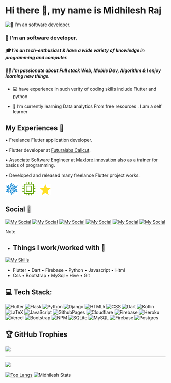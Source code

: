 # Hi there 👋, my name is Midhilesh Raj
 
![💼 I'm an software developer.  ](https://media.licdn.com/dms/image/D5616AQFb4ICtt0q8Qw/profile-displaybackgroundimage-shrink_350_1400/0/1690621386757?e=1721260800&v=beta&t=5Fnx6t3nUge8AXyX0-QwmhapIYNnzybB8cVocA_JYds)

### 💼 I'm an software developer. 

##### 🎓 I’m an tech-enthusiast & have a wide variety of knowledge in programming and computer.

##### 👨‍💻 I'm passionate about Full stack Web, Mobile Dev, Algorithm & I enjoy learning new things.

- 💻 have experience in such verity of coding skills include Flutter and python 

- 🌱 I’m currently learning Data analytics From free resources . I am a self learner



## My Experiences 🙌

• Freelance Flutter application developer.

• Flutter developer at [Futuralabs Calicut](https://thefuturalabs.com/).

• Associate Software Engineer at [Maxlore innovation](https://www.maxlore.in/)  also as a trainer for basics of programming.

• Developed and released many freelance Flutter project works.




<a href='https://archiveprogram.github.com/'><img src='https://raw.githubusercontent.com/acervenky/animated-github-badges/master/assets/acbadge.gif' width='40' height='40'></a> <a href='https://docs.github.com/en/developers'><img src='https://raw.githubusercontent.com/acervenky/animated-github-badges/master/assets/devbadge.gif' width='40' height='40'></a> <a href='https://stars.github.com/'><img src='https://raw.githubusercontent.com/acervenky/animated-github-badges/master/assets/starbadge.gif' width='35' height='35'></a> 


## Social 📱


 [![My Social](https://skillicons.dev/icons?i=github)](https://github.com/MidhileshRaj)   [![My Social](https://skillicons.dev/icons?i=linkedin)](https://www.linkedin.com/in/midhilesh-raj-810092172/)   [![My Social](https://skillicons.dev/icons?i=stackoverflow)](https://stackoverflow.com/users/22123578/midhilesh-raj)   [![My Social](https://skillicons.dev/icons?i=twitter)](https://twitter.com/https://twitter.com/MidhileshRaj)   [![My Social](https://skillicons.dev/icons?i=instagram)](https://www.instagram.com/midhileshraj/)   [![My Social](https://skillicons.dev/icons?i=gmail)](midhileshraj01@gmail.com)





> [!NOTE]
> - ## Things I work/worked with 🚀

[![My Skills](https://skillicons.dev/icons?i=firebase,git,mysql,github,androidstudio,anaconda,apple,idea,linux,windows,npm,photoshop,postman,pycharm,vscode)](https://github.com/MidhileshRaj)
- Flutter     •     Dart      •     Firebase     •     Python     •     Javascript    •     Html
- Css             •     Bootstrap      •     MySql    •     Hive    •      Git


## 💻 Tech Stack:
![Flutter](https://img.shields.io/badge/Flutter-%2302569B.svg?style=for-the-badge&logo=Flutter&logoColor=white) ![Flask](https://img.shields.io/badge/flask-%23000.svg?style=for-the-badge&logo=flask&logoColor=white) ![Python](https://img.shields.io/badge/python-3670A0?style=for-the-badge&logo=python&logoColor=ffdd54) ![Django](https://img.shields.io/badge/django-%23092E20.svg?style=for-the-badge&logo=django&logoColor=white) ![HTML5](https://img.shields.io/badge/html5-%23E34F26.svg?style=for-the-badge&logo=html5&logoColor=white) ![CSS](https://img.shields.io/badge/css-%2300599C.svg?style=for-the-badge&logo=css&logoColor=white) ![Dart](https://img.shields.io/badge/dart-%230175C2.svg?style=for-the-badge&logo=dart&logoColor=white) ![Kotlin](https://img.shields.io/badge/kotlin-%237F52FF.svg?style=for-the-badge&logo=kotlin&logoColor=white) ![LaTeX](https://img.shields.io/badge/latex-%23008080.svg?style=for-the-badge&logo=latex&logoColor=white) ![JavaScript](https://img.shields.io/badge/javascript-%23323330.svg?style=for-the-badge&logo=javascript&logoColor=%23F7DF1E) ![GithubPages](https://img.shields.io/badge/github%20pages-121013?style=for-the-badge&logo=github&logoColor=white) ![Cloudflare](https://img.shields.io/badge/Cloudflare-F38020?style=for-the-badge&logo=Cloudflare&logoColor=white) ![Firebase](https://img.shields.io/badge/firebase-%23039BE5.svg?style=for-the-badge&logo=firebase) ![Heroku](https://img.shields.io/badge/heroku-%23430098.svg?style=for-the-badge&logo=heroku&logoColor=white) ![Vercel](https://img.shields.io/badge/vercel-%23000000.svg?style=for-the-badge&logo=vercel&logoColor=white) ![Bootstrap](https://img.shields.io/badge/bootstrap-%238511FA.svg?style=for-the-badge&logo=bootstrap&logoColor=white) ![NPM](https://img.shields.io/badge/NPM-%23CB3837.svg?style=for-the-badge&logo=npm&logoColor=white) ![SQLite](https://img.shields.io/badge/sqlite-%2307405e.svg?style=for-the-badge&logo=sqlite&logoColor=white) ![MySQL](https://img.shields.io/badge/mysql-4479A1.svg?style=for-the-badge&logo=mysql&logoColor=white) ![Firebase](https://img.shields.io/badge/firebase-a08021?style=for-the-badge&logo=firebase&logoColor=ffcd34) ![Postgres](https://img.shields.io/badge/postgres-%23316192.svg?style=for-the-badge&logo=postgresql&logoColor=white)



## 🏆 GitHub Trophies
![](https://github-profile-trophy.vercel.app/?username=MidhileshRaj&theme=matrix&no-frame=true&no-bg=true&margin-w=4)

---
[![](https://visitcount.itsvg.in/api?id=MidhileshRaj&icon=7&color=0)](https://visitcount.itsvg.in)



[![Top Langs](https://github-readme-stats.vercel.app/api/top-langs/?username=MidhileshRaj&layout=donut-vertical&bg_color=00000000)](https://github.com/MidhileshRaj/github-readme-stats)  ![Midhilesh Stats](https://github-readme-stats.vercel.app/api?username=MidhileshRaj&theme=dark&hide_border=false&include_all_commits=false&count_private=false)<br/>












